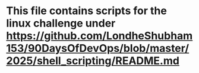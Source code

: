 # This file contains scripts for the linux challenge under https://github.com/LondheShubham153/90DaysOfDevOps/blob/master/2025/shell_scripting/README.md
